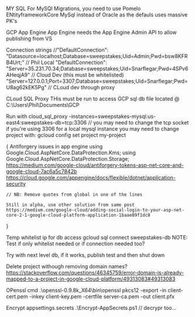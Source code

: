 MY SQL
For MySQl Migrations, you need to use Pomelo ENtityframeworkCore MySql instead of Oracle as the defauls uses massive PK's

GCP App Engine
App Engine needs the App Engine Admin API to allow publishing from VS

Connection strings
    //"DefaultConnection": "Datasource=localhost;Database=sweepstakes;Uid=Admin;Pwd=bsw8KFRB4Urt;" // Phil Local
    "DefaultConnection": "Server=35.231.70.34;Database=sweepstakes;Uid=Snarflegar;Pwd=4SPv6AHeqjA9" // Cloud Dev (this must be whitelisted)
	"Server=127.0.0.1;Port=3307;Database=sweepstakes;Uid=Snarflegar;Pwd=U8ag62kEK5Pg" // CLoud dev through proxy
	

CLoud SQL Proxy
THis must be run to access GCP sql db
file located @ C:\Users\Phil\Documents\GCP

Run with
cloud_sql_proxy -instances=sweepstakes-mysql:us-east4:sweepstakes-db=tcp:3306
// you may need to change the tcp socket if you're using 3306 for a local mysql instance
you may need to change project with:
gcloud config set project my-project

{
	Antiforgery issues in app engine
	using Google.Cloud.AspNetCore.DataProtection.Kms;
	using Google.Cloud.AspNetCore.DataProtection.Storage;
	https://medium.com/google-cloud/antiforgery-tokens-asp-net-core-and-google-cloud-7ac6a5c7842b
	https://cloud.google.com/appengine/docs/flexible/dotnet/application-security
	
	// NB: Remove quotes from global in one of the lines
	
	Still in alpha, use other solution from same post
	https://medium.com/google-cloud/adding-social-login-to-your-asp-net-core-2-1-google-cloud-platform-application-1baae89f1dc8
}

Temp whitelist ip for db access
gcloud sql connect sweepstakes-db
NOTE: Test if only whitelist needed or if connection needed too?


Try with next level db, if it works, publish test and then shut down


Delete project withough removing domain names?
https://stackoverflow.com/questions/46345759/error-domain-is-already-mapped-to-a-project-in-google-cloud-platform/49313083#49313083

OPenssl cmd
.\openssl-0.9.8k_X64\bin\openssl pkcs12 -export -in client-cert.pem -inkey client-key.pem -certfile server-ca.pem -out client.pfx

Encrypt appsettings.secrets
.\Encrypt-AppSecrets.ps1 
// decrypr too...
